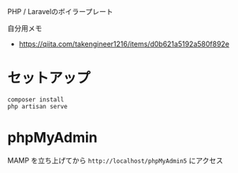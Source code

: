 PHP / Laravelのボイラープレート


自分用メモ
- https://qiita.com/takengineer1216/items/d0b621a5192a580f892e

# セットアップ

```
composer install
php artisan serve
```

# phpMyAdmin

MAMP を立ち上げてから `http://localhost/phpMyAdmin5` にアクセス

